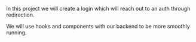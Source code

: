 



In this project we will create a login which will reach out to an auth through redirection.


We will use hooks and components with our backend to be more smoothly running.















